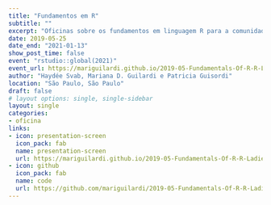 ```yaml
---
title: "Fundamentos em R"
subtitle: ""
excerpt: "Oficinas sobre os fundamentos em linguagem R para a comunidade RLadies São Paulo"
date: 2019-05-25
date_end: "2021-01-13"
show_post_time: false
event: "rstudio::global(2021)"
event_url: https://mariguilardi.github.io/2019-05-Fundamentals-Of-R-R-LadiesSP/#1
author: "Haydée Svab, Mariana D. Guilardi e Patricia Guisordi"
location: "São Paulo, São Paulo"
draft: false
# layout options: single, single-sidebar
layout: single
categories:
- oficina
links:
- icon: presentation-screen
  icon_pack: fab
  name: presentation-screen
  url: https://mariguilardi.github.io/2019-05-Fundamentals-Of-R-R-LadiesSP/#1
- icon: github
  icon_pack: fab
  name: code
  url: https://github.com/mariguilardi/2019-05-Fundamentals-Of-R-R-LadiesSP
---
```


